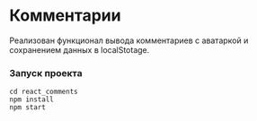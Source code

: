 # Комментарии

Реализован функционал вывода комментариев с аватаркой и сохранением данных в localStotage.

### Запуск проекта

```git clone https://github.com/mrglk/react_comments.git
cd react_comments
npm install
npm start
